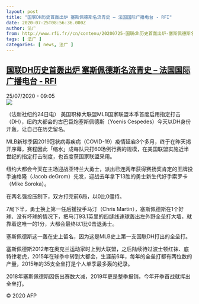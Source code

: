 ```yaml
---
layout: post
title: "国联DH历史首轰出炉 塞斯佩德斯名流青史 – 法国国际广播电台 - RFI"
date: 2020-07-25T08:56:36.000Z
author: 法广
from: http://www.rfi.fr//cn/contenu/20200725-国联dh历史首轰出炉-塞斯佩德斯名流青史
tags: [ 法广 ]
categories: [ news, 法广 ]
---
```

<!--1595667396000-->
[国联DH历史首轰出炉 塞斯佩德斯名流青史 – 法国国际广播电台 - RFI](http://www.rfi.fr//cn/contenu/20200725-%E5%9B%BD%E8%81%94dh%E5%8E%86%E5%8F%B2%E9%A6%96%E8%BD%B0%E5%87%BA%E7%82%89-%E5%A1%9E%E6%96%AF%E4%BD%A9%E5%BE%B7%E6%96%AF%E5%90%8D%E6%B5%81%E9%9D%92%E5%8F%B2)
------

<div>
<div>25/07/2020 - 09:05</div><img src="https://s.rfi.fr/media/display/081ff354-ce4e-11ea-9ca8-005056a98db9/w:310/p:16x9/spo0002b.200725150503.jpg"><div class="t-content__body u-clearfix"><div class="m-interstitial"></div><p>（法新社纽约24日电）    美国职棒大联盟MLB国家联盟本季首度启用指定打击（DH），纽约大都会的古巴巨炮塞斯佩德斯（Yoenis Cespedes）今天以DH身份开轰，让自己在历史留名。</p><p>MLB新球季因2019冠状病毒疾病（COVID-19）疫情延宕3个多月，终于在昨天揭开序幕，赛程因此「缩水」成每队只打60场例行赛的规模，在美国联盟实施近半世纪的指定打击制度，也首度获国家联盟采用。</p><p>纽约大都会今天在主场迎战亚特兰大勇士，派出已连两年获得赛扬奖肯定的王牌投手迪格隆（Jacob deGrom）先发，迎战去年拿下13胜的勇士新生代好手索罗卡（Mike Soroka）。</p><p>在两名强投压制下，双方打完前6局，以0比0僵持。</p><p>7局下半，勇士换上第一任后援投手马汀（Chris Martin），塞斯佩德斯在1个好球、没有坏球的情况下，把马汀93.1英里的四缝线速球轰出左外野全垒打大墙，就靠着这唯一的1分，大都会最终以1比0击退勇士。</p><p>塞斯佩德斯这一轰在史上留名，因为这是MLB史上第一支国联DH打出的全垒打。</p><p>塞斯佩德斯2012年在奥克兰运动家时上到大联盟，之后陆续待过波士顿红袜、底特律老虎，2015年在球季中转到大都会，生涯前6年，每年的全垒打都有两位数的产量，2015年的35支全垒打是个人单季最多轰的纪录。</p><p>2018年塞斯佩德斯因伤出赛数大减，2019年更是整季报销，今年开季首战就挥出全垒打。</p><p class="t-copyright">© 2020 AFP</p>        </div>
</div>
